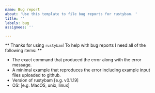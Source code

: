 ```yaml
---
name: Bug report
about: 'Use this template to file bug reports for rustybam. '
title: ''
labels: bug
assignees: ''

---
```


** Thanks for using `rustybam`! To help with bug reports I need all of the following items: **
 - The exact command that produced the error along with the error message.
 - A minimal example that reproduces the error including example input files uploaded to github.
 - Version of rustybam [e.g. v0.1.19]
 - OS: [e.g. MacOS, unix, linux]

